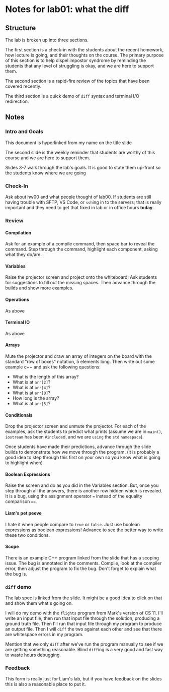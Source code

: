 # Notes for lab01: what the diff

## Structure
The lab is broken up into three sections. 

The first section is a check-in with the students about the recent homework, how lecture is going, and their thoughts on the course. The primary purpose of this section is to help dispel impostor syndrome by reminding the students that any level of struggling is okay, and we are here to support them.

The second section is a rapid-fire review of the topics that have been covered recently.

The third section is a quick demo of `diff` syntax and terminal I/O redirection.

## Notes

### Intro and Goals

This document is hyperlinked from my name on the title slide

The second slide is the weekly reminder that students are worthy of this course and we are here to support them.

Slides 3-7 walk through the lab's goals. It is good to state them up-front so the students know where we are going

### Check-In

Ask about hw00 and what people thought of lab00. If students are still having trouble with SFTP, VS Code, or `ssh`ing in to the servers; that is really important and they need to get that fixed in lab or in office hours **today**.

### Review

#### Compilation

Ask for an example of a compile command, then space bar to reveal the command. Step through the command, highlight each component, asking what they do/are.

#### Variables

Raise the projector screen and project onto the whiteboard. Ask students for suggestions to fill out the missing spaces. Then advance through the builds and show more examples. 

#### Operations

As above

#### Terminal IO

As above

#### Arrays

Mute the projector and draw an array of integers on the board with the standard "row of boxes" notation, 5 elements long. Then write out some example c++ and ask the following questions:

* What is the length of this array?
* What is at `arr[2]`?
* What is at `arr[4]`?
* What is at `arr[0]`?
* How long is the array?
* What is at `arr[5]`?

#### Conditionals

Drop the projector screen and unmute the projector. For each of the examples, ask the students to predict what prints (assume we are in `main()`, `iostream` has been `#include`d, and we are `using` the `std` `namespace`).

Once students have made their predictions, advance through the slide builds to demonstrate how we move through the program. (it is probably a good idea to step through this first on your own so you know what is going to highlight when)

#### Boolean Expressions

Raise the screen and do as you did in the Variables section. But, once you step through all the answers, there is another row hidden which is revealed. It is a bug, using the assignment operator `=` instead of the equality comparison `==`.

#### Liam's pet peeve

I hate it when people compare to `true` or `false`. Just use boolean expressions as boolean expressions! Advance to see the better way to write these two conditions.

#### Scope

There is an example C++ program linked from the slide that has a scoping issue. The bug is annotated in the comments. Compile, look at the compiler error, then adjust the program to fix the bug. Don't forget to explain what the bug is.

### `diff` demo

The lab spec is linked from the slide. It might be a good idea to click on that and show them what's going on.

I will do my demo with the `flights` program from Mark's version of CS 11. I'll write an input file, then run that input file through the solution, producing a ground truth file. Then I'll run that input file through my program to produce an output file. Then I will `diff` the two against each other and see that there are whitespace errors in my program.

Mention that we only `diff` after we've run the program manually to see if we are getting something reasonable. Blind `diff`ing is a very good and fast way to waste hours debugging.

### Feedback

This form is really just for Liam's lab, but if you have feedback on the slides this is also a reasonable place to put it.
